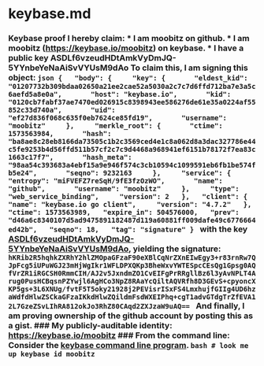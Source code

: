 # keybase.md
### Keybase proof  I hereby claim:    * I am moobitz on github.   * I am moobitz (https://keybase.io/moobitz) on keybase.   * I have a public key ASDLf6vzeudHDtAmkVyDmJQ-5YYnbeYeNaAiSvVYUsM9dAo  To claim this, I am signing this object:  ```json {   "body": {     "key": {       "eldest_kid": "01207732b309bdaa02650a21ee2cae52a5030a2c7c7d6ffd712ba7e3a5c6aefd5a8e0a",       "host": "keybase.io",       "kid": "0120cb7fabf37ae7470ed026915c8398943ee586276de61e35a0224af55852c33d740a",       "uid": "ef27d836f068c635f0eb7624ce85fd19",       "username": "moobitz"     },     "merkle_root": {       "ctime": 1573563984,       "hash": "ba8ae8c28eb8166da73505c1b2c3569ced4e1c8a062d8a3dac327786e44c5fe9253b4d56ffd511b57cf2c7c9d4468a968941ef6151b78172f7ea83c1663c17f7",       "hash_meta": "98aa54c393683a4ebf15a9e946f574c3cb10594c1099591eb6fb1be574fb5e24",       "seqno": 9232163     },     "service": {       "entropy": "miFVEFZ7reSqH/9fE3fzOzWO",       "name": "github",       "username": "moobitz"     },     "type": "web_service_binding",     "version": 2   },   "client": {     "name": "keybase.io go client",     "version": "4.7.2"   },   "ctime": 1573563989,   "expire_in": 504576000,   "prev": "d46a6c8340107d5ad9475891182487d119a60881ff009dafe49c6776664ed42b",   "seqno": 18,   "tag": "signature" } ```  with the key [ASDLf6vzeudHDtAmkVyDmJQ-5YYnbeYeNaAiSvVYUsM9dAo](https://keybase.io/moobitz), yielding the signature:  ``` hKRib2R5hqhkZXRhY2hlZMOpaGFzaF90eXBlCqNrZXnEIwEgy3+r83rnRw7QJpFcg5iUPuWGJ23mHjWgIkr1WFLDPXQKp3BheWxvYWTESpcCEsQg1Gpsg0AQfVrZR1iRGCSH0RmmCIH/AJ2v5JxndmZO1CvEIFgPrRRgllBz6l3yAvNPLT4Arug0PusHCBqsnPZYwjl6AgHCo3NpZ8RAaYcQiltAQVRfh8D3GEvS+cpyoncXKP5gs+3L6XNUg/fvtF5T5oky21928j2PEVisrISxFS4LmxhujfGIIg4UD6hzaWdfdHlwZSCkaGFzaIKkdHlwZQildmFsdWXEIPhq+cgT1advGTdgTrZfEVA12L7GzeZSvLIhRA812okJo3RhZ80CAqd2ZXJzaW9uAQ==  ```  And finally, I am proving ownership of the github account by posting this as a gist.  ### My publicly-auditable identity:  https://keybase.io/moobitz  ### From the command line:  Consider the [keybase command line program](https://keybase.io/download).  ```bash # look me up keybase id moobitz ```
